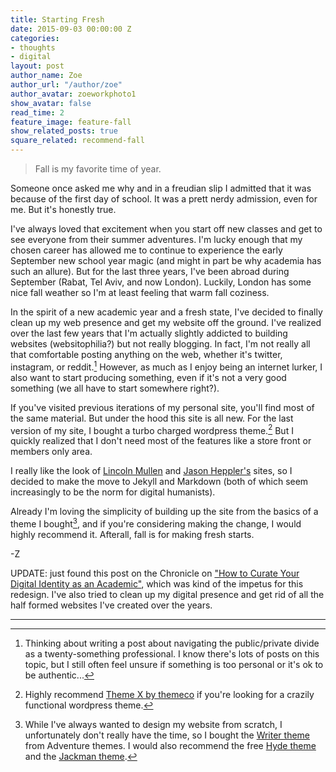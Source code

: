 ```yaml
---
title: Starting Fresh
date: 2015-09-03 00:00:00 Z
categories:
- thoughts
- digital
layout: post
author_name: Zoe
author_url: "/author/zoe"
author_avatar: zoeworkphoto1
show_avatar: false
read_time: 2
feature_image: feature-fall
show_related_posts: true
square_related: recommend-fall
---
```


> Fall is my favorite time of year.

Someone once asked me why and in a freudian slip I admitted that it was because of the first day of school. It was a prett nerdy admission, even for me. But it's honestly true. 

I've always loved that excitement when you start off new classes and get to see everyone from their summer adventures. I'm lucky enough that my chosen career has allowed me to continue to experience the early September new school year magic (and might in part be why academia has such an allure). But for the last three years, I've been abroad during September (Rabat, Tel Aviv, and now London). Luckily, London has some nice fall weather so I'm at least feeling that warm fall coziness.  

In the spirit of a new academic year and a fresh state, I've decided to finally clean up my web presence and get my website off the ground. I've realized over the last few years that I'm actually slightly addicted to building websites (websitophilia?) but not really blogging. In fact, I'm not really all that comfortable posting anything on the web, whether it's twitter, instagram, or reddit.[^1] However, as much as I enjoy being an internet lurker, I also want to start producing something, even if it's not a very good something (we all have to start somewhere right?).

If you've visited previous iterations of my personal site, you'll find most of the same material. But under the hood this site is all new. For the last version of my site, I bought a turbo charged wordpress theme.[^2] But I quickly realized that I don't need most of the features like a store front or members only area. 

I really like the look of [Lincoln Mullen](http://lincolnmullen.com) and [Jason Heppler's](http://jasonheppler.org) sites, so I decided to make the move to Jekyll and Markdown (both of which seem increasingly to be the norm for digital humanists). 

Already I'm loving the simplicity of building up the site from the basics of a theme I bought[^3], and if you're considering making the change, I would highly recommend it. Afterall, fall is for making fresh starts.

-Z

UPDATE: just found this post on the Chronicle on ["How to Curate Your Digital Identity as an Academic"](http://chronicle.com/article/How-to-Curate-Your-Digital/151001/), which was kind of the impetus for this redesign. I've also tried to clean up my digital presence and get rid of all the half formed websites I've created over the years.

* * *

[^1]: Thinking about writing a post about navigating the public/private divide as a twenty-something professional. I know there's lots of posts on this topic, but I still often feel unsure if something is too personal or it's ok to be authentic...
[^2]: Highly recommend [Theme X by themeco]("http://theme.co/x/") if you're looking for a crazily functional wordpress theme.
[^3]: While I've always wanted to design my website from scratch, I unfortunately don't really have the time, so I bought the [Writer theme]("http://adventurethemes.com/demo/writer/jekyll/v1-d-20-2/") from Adventure themes. I would also recommend the free [Hyde theme]("http://hyde.getpoole.com/") and the [Jackman theme]("http://demo.krownthemes.com/jackman/").
